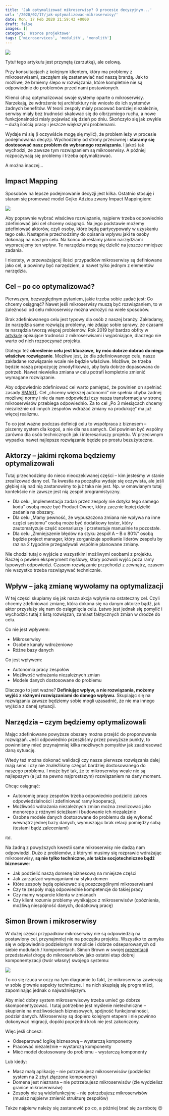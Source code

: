```yaml
---
title: 'Jak optymalizować mikroserwisy? O procesie decyzyjnym...'
url: '/2020/02/17/jak-optymalizowac-mikroserwisy/'
date: Mon, 17 Feb 2020 21:59:43 +0000
draft: false
images: []
category: 'Wzorce projektowe'
tags: ['microservices', 'modulith', 'monolith']
---
```


[![](/images/2020/02/bait.gif)](/images/2020/02/bait.gif)

Tytuł tego artykułu jest przynętą (zarzutką), ale celową.

Przy konsultacjach z kolejnym klientem, który ma problemy z mikroserwisami, zacząłem się zastanawiać nad naszą branżą. Jak to możliwe, że brniemy ślepo w rozwiązania, które kompletnie nie są odpowiednie do problemów przed nami postawionych.

Klienci chcą optymalizować swoje systemy oparte o mikroserwisy. Narzekają, że wdrożenie tej architektury nie wniosło do ich systemów żadnych benefitów. W teorii zespoły miały pracować bardziej niezależnie, serwisy miały bez trudności skalować się do olbrzymiego ruchu, a nowe funkcjonalności miały pojawiać się dzień po dniu. Skończyło się jak zwykle – dużą ilością pracy i jeszcze większymi problemami.

Wydaje mi się (i oczywiście mogę się mylić), że problem leży w procesie podejmowania decyzji. Wychodzimy od strony przeciwnej i **staramy się dostosować nasz problem do wybranego rozwiązania**. I jakoś tak wychodzi, że zawsze tym rozwiązaniem są mikroserwisy. A później rozpoczynają się problemy i trzeba optymalizować.

A można inaczej…

## Impact Mapping

Sposobów na lepsze podejmowanie decyzji jest kilka. Ostatnio stosuję i staram się promować model Gojko Adzica zwany Impact Mappingiem:

[![](/images/2020/02/impact-mapping.jpg)](/images/2020/02/impact-mapping.jpg)

Aby poprawnie wybrać właściwe rozwiązanie, najpierw trzeba odpowiednio zdefiniować jaki cel chcemy osiągnąć. Na jego podstawie możemy zdefiniować aktorów, czyli osoby, które będą partycypowały w uzyskaniu tego celu. Następnie przechodzimy do opisania wpływu jaki te osoby dokonają na naszym celu. Na końcu określamy jakimi narzędziami wypracujemy ten wpływ. Te narzędzia mogą się dzielić na jeszcze mniejsze zadania.

I niestety, w przeważającej ilości przypadków mikroserwisy są definiowane jako cel, a powinny być narzędziem, a nawet tylko jednym z elementów narzędzia.

## Cel – po co optymalizować?

Pierwszym, bezwzględnym pytaniem, jakie trzeba sobie zadać jest: Co chcemy osiągnąć? Nawet jeśli mikroserwisy muszą być rozwiązaniem, to w zależności od celu mikroserwisy można wdrożyć na wiele sposobów.

Brak zdefiniowanego celu jest typowy dla osób z naszej branży. Zakładamy, że narzędzia same rozwiążą problemy, nie zdając sobie sprawy, że czasami te narzędzia tworzą więcej problemów. Rok 2019 był bardzo obfity w [artykuły](https://docs.google.com/spreadsheets/d/1vjnjAII_8TZBv2XhFHra7kEQzQpOHSZpFIWDjynYYf0/edit#gid=0) opisujące trudności z mikroserwisami i wyjaśniające, dlaczego nie warto od nich rozpoczynać projektu.

Dlatego też **określenie celu jest kluczowe, by móc dobrze dobrać do niego właściwe rozwiązanie**. Możliwe jest, że dla zdefiniowanego celu, nasze zakładane rozwiązanie wcale nie będzie właściwe. Możliwe, że trzeba będzie naszą propozycję zmodyfikować, aby była dobrze dopasowana do potrzeb. Nawet niewielka zmiana w celu potrafi kompletnie zmienić wymagane rozwiązanie.

Aby odpowiednio zdefiniować cel warto pamiętać, że powinien on spełniać zasady [SMART](https://www.mindtools.com/pages/article/smart-goals.htm). Cel „chcemy większej autonomii” nie spełnia chyba żadnej możliwej normy i nie da nam odpowiedzi czy nasza transformacja w stronę mikroserwisów przebiega odpowiednio. Za to cel „Po 3 miesiącach chcemy niezależnie od innych zespołów wdrażać zmiany na produkcję” ma już więcej realizmu.

To co jest ważne podczas definicji celu to współpraca z biznesem – piszemy system dla kogoś, a nie dla nas samych. Cel powinien być wspólny zarówno dla osób technicznych jak i interesariuszy projektu. W przeciwnym wypadku nawet najlepsze rozwiązanie będzie po prostu bezużyteczne.

## Aktorzy – jakimi rękoma będziemy optymalizowali

Tutaj przechodzimy do nieco nieoczekiwanej części – kim jesteśmy w stanie zrealizować dany cel. Ta kwestia na początku wydaje się oczywista, ale jeśli głębiej się nad nią zastanowimy to już taka nie jest. Np. w omawianym tutaj kontekście nie zawsze jest nią zespół programistyczny.

 *   Dla celu „Implementacja zadań przez zespoły nie dotyka tego samego kodu” osobą może być Product Owner, który zacznie lepiej dzielić zadania na obszary.
 *   Dla celu „Mamy pewność, że wypuszczona zmiana nie wpływa na inne części systemu” osobą może być dodatkowy tester, który zautomatyzuje część scenariuszy i przetestuje manualnie te pozostałe.
 *   Dla celu „Zmniejszenie błędów na styku zespół A – B o 80%” osobą będzie project manager, który zorganizuje spotkanie liderów zespołu by raz na 2 tygodnie przegadywali wspólnie planowane zmiany.

Nie chodzi tutaj o wyjście z wszystkimi możliwymi osobami z projektu. Raczej o pewien eksperyment myślowy, który pozwoli wyjść poza ramy typowych odpowiedzi. Czasem rozwiązanie przychodzi z zewnątrz, czasem nie wszystko trzeba rozwiązywać technicznie.

## Wpływ – jaką zmianę wywołamy na optymalizacji

W tej części skupiamy się jak nasza akcja wpłynie na ostateczny cel. Czyli chcemy zdefiniować zmianę, która dokona się na danym aktorze bądź, jak aktor przysłuży się nam do osiągnięcia celu. Łatwo jest jednak się pomylić i wychodzić tutaj z listą rozwiązań, zamiast faktycznych zmian w drodze do celu.

Co nie jest wpływem:

 *   Mikroserwisy
 *   Osobne kanały wdrożeniowe
 *   Różne bazy danych

Co jest wpływem:

 *   Autonomia pracy zespołów
 *   Możliwość wdrażania niezależnych zmian
 *   Modele danych dostosowane do problemu

Dlaczego to jest ważne? **Definiując wpływ, a nie rozwiązania, możemy wyjść z różnymi rozwiązaniami do danego wpływu.** Skupiając się na rozwiązaniu zawsze będziemy sobie mogli uzasadnić, że nie ma innego wyjścia z danej sytuacji.

## Narzędzia – czym będziemy optymalizowali

Mając zdefiniowane powyższe obszary można przejść do proponowania rozwiązań. Jeśli odpowiednio przeszliśmy przez powyższe punkty, to powinniśmy mieć przynajmniej kilka możliwych pomysłów jak zaadresować daną sytuację.

Wtedy też można dokonać walidacji czy nasze pierwsze rozwiązania dalej mają sens i czy nie znaleźliśmy czegoś bardziej dostosowanego do naszego problemu. I może być tak, że te mikroserwisy wcale nie są najlepszym (a już na pewno najprostszym) rozwiązaniem na dany moment.

Chcąc osiągnąć:

 *   Autonomię pracy zespołów trzeba odpowiednio podzielić zakres odpowiedzialności i zdefiniować ramy kooperacji,
 *   Możliwość wdrażania niezależnych zmian można zrealizować jako monorepo z różnymi ścieżkami i budowanie ich niezależnie
 *   Osobne modele danych dostosowane do problemu da się wykonać wewnątrz jednej bazy danych, wymuszając brak relacji pomiędzy sobą (testami bądź zaleceniami)

itd.

Na żadną z powyższych kwestii same mikroserwisy nie dadzą nam odpowiedzi. Dużo z problemów, z którymi musimy się rozprawić wdrażając mikroserwisy, **są nie tylko techniczne, ale także socjotechniczne bądź biznesowe**:

 *   Jak podzielić naszą domenę biznesową na mniejsze części
 *   Jak zarządzać wymaganiami na styku domen
 *   Które zespoły będą opiekować się poszczególnymi mikroserwisami
 *   Czy te zespoły mają odpowiednie kompetencje do takiej pracy
 *   Czy mamy wsparcie klienta w zmianach
 *   Czy klient rozumie problemy wynikające z mikroserwisów (opóźnienia, możliwą niespójność danych, dodatkową pracę)

## Simon Brown i mikroserwisy

W dużej części przypadków mikroserwisy nie są odpowiedzią na postawiony cel, przynajmniej nie na początku projektu. Wszystko to zamyka się w odpowiednio podzielonym monolicie i dobrze odseparowanych od siebie modułach / komponentach. Simon Brown w swojej [prezentacji](https://www.youtube.com/watch?v=5OjqD-ow8GE) przedstawiał drogę do mikroserwisów jako ostatni etap dobrej komponentyzacji (twór własny) swojego systemu:

[![](/images/2020/02/monolith-microservices.jpg)](/images/2020/02/monolith-microservices.jpg)

To co się rzuca w oczy na tym diagramie to fakt, że mikroserwisy zawierają w sobie głownie aspekty techniczne. I na nich skupiają się programiści, zapominając jednak o najważniejszym.

Aby mieć dobry system mikroserwisowy trzeba umieć go dobrze skomponentyzować. I tutaj potrzebne jest myślenie nietechniczne – skupienie na możliwościach biznesowych, spójność funkcjonalności, podział danych. Mikroserwisy są dopiero kolejnym etapem i nie powinno dokonywać migracji, dopóki poprzedni krok nie jest zakończony.

Więc jeśli chcesz:

 *   Odseparować logikę biznesową – wystarczą komponenty
 *   Pracować niezależnie – wystarczą komponenty
 *   Mieć model dostosowany do problemu – wystarczą komponenty

Lub kiedy:

 *   Masz małą aplikację – nie potrzebujesz mikroserwisów (podzielisz system na 2 zbyt złączone komponenty)
 *   Domena jest nieznana – nie potrzebujesz mikroserwisów (źle wydzielisz granice mikroserwisów)
 *   Zespoły nie są wielofunkcyjne – nie potrzebujesz mikroserwisów (musisz najpierw zmienić strukturę zespołów)

Także najpierw należy się zastanowić po co, a później brać się za robotę 😉